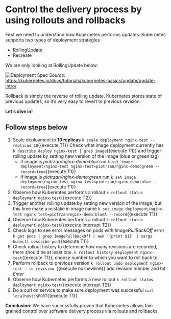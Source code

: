 # Control the delivery process by using rollouts and rollbacks

First we need to understand how Kubernetes performs updates:
Kubernetes supports two types of deployment strategies

- RollingUpdate
- Recreate

We are only looking at RollingUpdate below:

![Deployment Spec](http://www.plantuml.com/plantuml/proxy?cache=yes&src=https://raw.githubusercontent.com/Piotr1215/dca-prep-kit/master/diagrams/k8s-deployment-seq.puml&fmt=png)
*Source*: https://kubernetes.io/docs/tutorials/kubernetes-basics/update/update-intro/

Rollback is simply the reverse of rolling update. Kubernetes stores state of previous updates, so it’s very easy to revert to previous revision.

**Let’s dive in!**

## Follow steps below

1. Scale deployment to **10 replicas** `k scale deployment nginx-test --replicas 10`{{execute T1}}
Check what image deployment currently has `k describe deploy nginx-test | grep image`{{execute T1}} and trigger rolling update by setting new version of the image (blue or green tag)
   - if image is *piotrzan/nginx-demo:blue* run `k set image deployment/nginx-test nginx-test=piotrzan/nginx-demo:green --record=true`{{execute T1}}
   - if image is *piotrzan/nginx-demo:green* run `k set image deployment/nginx-test nginx-test=piotrzan/nginx-demo:blue --record=true`{{execute T1}}
2. Observe how Kuberentes performs a rollout `k rollout status deployment nginx-test`{{execute T2}}
3. Trigger another rolling update by setting new version of the image, but this time make a mistake in image name `k set image deployment/nginx-test nginx-test=piotrzan/nginx-demo:blueA --record`{{execute T1}}
4. Observe how Kuberentes performs a rollout `k rollout status deployment nginx-test`{{execute interrupt T2}}
5. Check logs to see error messages on pods with *ImagePullBackOff* error `k get pods | grep ImagePullBackOff | awk '{print $1}' | xargs kubectl describe pod`{{execute T1}}
6. Check rollout history to determine how many revisions are recorded, there should be at least one.  `k rollout history deployment nginx-test`{{execute T1}}, choose number to which you want to roll back to
7. Perform rollback to previous version `k rollout undo deployment nginx-test --to-revision `{{execute no-newline}} add revision number and hit *Enter*
8. Observe how Kubernetes performs a new rollout `k rollout status deployment nginx-test`{{execute interrupt T2}}
9. Do a curl on service to make sure deployment was successful `curl localhost:$PORT`{{execute T1}}

**Conclusion**: We have successfully proven that Kubernetes allows fain grained control over software delivery process via rollouts and rollbacks.
